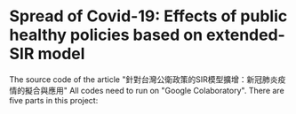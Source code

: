 # Spread of Covid-19: Effects of public healthy policies based on extended-SIR model
The source code of the article "針對台灣公衛政策的SIR模型擴增：新冠肺炎疫情的擬合與應用"
All codes need to run on "Google Colaboratory".
There are five parts in this project:

